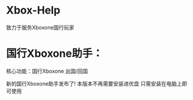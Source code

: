 # Xbox-Help
致力于服务Xboxone国行玩家
# 国行Xboxone助手：
核心功能：国行Xboxone 出国/回国

新的国行Xboxone助手发布了!
本版本不再需要安装进优盘
只需安装在电脑上即可使用
